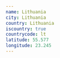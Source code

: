 ```yaml
---
name: Lithuania
city: Lithuania
country: Lithuania
iscountry: true
countrycode: lt
latitude: 55.577
longitude: 23.245
---
```

